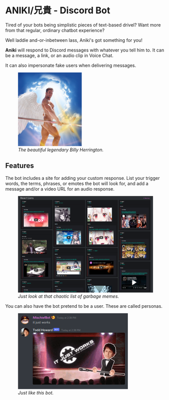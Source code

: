# ANIKI/兄貴 - Discord Bot

<div float='left'>
<p>
Tired of your bots being simplistic pieces of text-based drivel? Want more from that regular, ordinary chatbot experience?

Well laddie and-or-inbetween lass, Aniki's got something for you!

**Aniki** will respond to Discord messages with whatever you tell him to. It can be a message, a link, or an audio clip in Voice Chat.

It can also impersonate fake users when delivering messages.
</p>
<figure>
    <img src='./dashboard/client/src/assets/billy.jpeg' width=200 />
    <figcaption><i>The beautiful legendary Billy Herrington.</i></figcaption>
</figure>
</div>

## Features ##
The bot includes a site for adding your custom response. List your trigger words, the terms, phrases, or emotes the bot will look for, and add a message and/or a video URL for an audio response.
<figure>
    <img src='./docs/mainpage.png' />
    <figcaption><i>Just look at that chaotic list of garbage memes.</i></figcaption>
</figure>


You can also have the bot pretend to be a user. These are called personas.
<figure>
    <img src='./docs/response.png' />
    <figcaption><i>Just like this bot.</i></figcaption>
</figure>